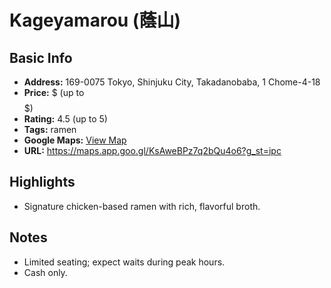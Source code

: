 # Kageyamarou (蔭山)

## Basic Info
- **Address:** 169-0075 Tokyo, Shinjuku City, Takadanobaba, 1 Chome-4-18
- **Price:** $ (up to $$$$$)
- **Rating:** 4.5 (up to 5)
- **Tags:** ramen
- **Google Maps:** [View Map](https://maps.app.goo.gl/KsAweBPz7q2bQu4o6?g_st=ipc)  
- **URL:** https://maps.app.goo.gl/KsAweBPz7q2bQu4o6?g_st=ipc

## Highlights
- Signature chicken-based ramen with rich, flavorful broth.

## Notes
- Limited seating; expect waits during peak hours.
- Cash only.